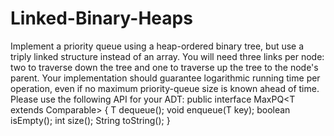 # Linked-Binary-Heaps
Implement a priority queue using a heap-ordered binary tree, but use a triply linked structure instead of an array. You will need three links per node: two to traverse down the tree and one to traverse up the tree to the node's parent. Your implementation should guarantee logarithmic running time per operation, even if no maximum priority-queue size is known ahead of time.
Please use the following API for your ADT:
public interface MaxPQ<T extends Comparable<T>> {
  T dequeue();
  void enqueue(T key);
  boolean isEmpty();
  int size();
  String toString();
}
